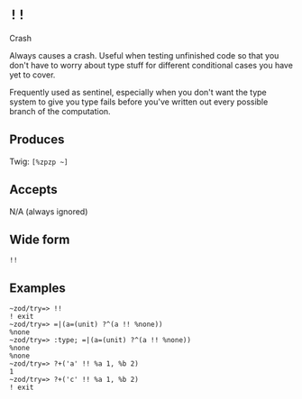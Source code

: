 `!!`
====

Crash

Always causes a crash. Useful when testing unfinished code so that you don't
have to worry about type stuff for different conditional cases you have yet to
cover.

Frequently used as sentinel, especially when you don't want the type system to give you type fails before you've written out every possible branch of the computation.

Produces
--------

Twig: `[%zpzp ~]`

Accepts
-------

N/A (always ignored)

Wide form
---------

    !!

Examples
--------

    ~zod/try=> !!
    ! exit
    ~zod/try=> =|(a=(unit) ?^(a !! %none))
    %none
    ~zod/try=> :type; =|(a=(unit) ?^(a !! %none))
    %none
    %none
    ~zod/try=> ?+('a' !! %a 1, %b 2)
    1
    ~zod/try=> ?+('c' !! %a 1, %b 2)
    ! exit
